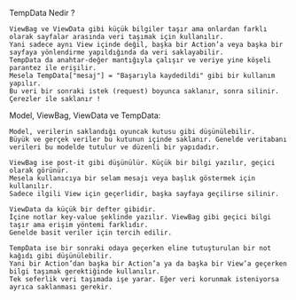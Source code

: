 TempData Nedir ?

    ViewBag ve ViewData gibi küçük bilgiler taşır ama onlardan farklı olarak sayfalar arasında veri taşımak için kullanılır.
    Yani sadece aynı View içinde değil, başka bir Action’a veya başka bir sayfaya yönlendirme yapıldığında da veri saklayabilir.
    TempData da anahtar-değer mantığıyla çalışır ve veriye yine köşeli parantez ile erişilir.
    Mesela TempData["mesaj"] = "Başarıyla kaydedildi" gibi bir kullanım yapılır.
    Bu veri bir sonraki istek (request) boyunca saklanır, sonra silinir.
    Çerezler ile saklanır !

Model, ViewBag, ViewData ve TempData:

    Model, verilerin saklandığı oyuncak kutusu gibi düşünülebilir.
    Büyük ve gerçek veriler bu kutunun içinde saklanır. Genelde veritabanı verileri bu modelde tutulur ve düzenli bir yapıdadır.
    
    ViewBag ise post-it gibi düşünülür. Küçük bir bilgi yazılır, geçici olarak görünür.
    Mesela kullanıcıya bir selam mesajı veya başlık göstermek için kullanılır.
    Sadece ilgili View için geçerlidir, başka sayfaya geçilirse silinir.

    ViewData da küçük bir defter gibidir.
    İçine notlar key-value şeklinde yazılır. ViewBag gibi geçici bilgi taşır ama erişim yöntemi farklıdır.
    Genelde basit veriler için tercih edilir.

    TempData ise bir sonraki odaya geçerken eline tutuşturulan bir not kağıdı gibi düşünülebilir.
    Yani bir Action’dan başka bir Action’a ya da başka bir View’a geçerken bilgi taşımak gerektiğinde kullanılır.
    Tek seferlik veri taşımada işe yarar. Eğer veri korunmak isteniyorsa ayrıca saklanması gerekir.
